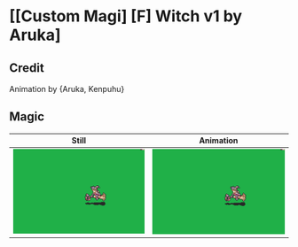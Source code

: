# [\[Custom Magi\] \[F\] Witch v1 by Aruka]

## Credit

Animation by {Aruka, Kenpuhu}

## Magic

| Still | Animation |
| :---: | :-------: |
| ![Magic still](./Magic_000.png) | ![Magic animation](./Magic.gif) |
